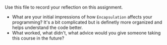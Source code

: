 Use this file to record your reflection on this assignment.

- What are your initial impressions of how `Encapsulation` affects your programming?
It's a bit complicated but is definetly more organized and helps understand the code better.
- What worked, what didn't, what advice would you give someone taking this course in the future?

